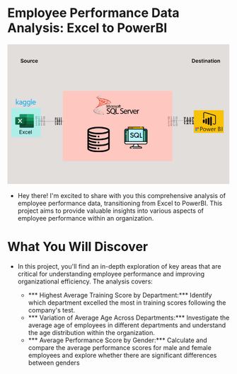 # Employee Performance Data Analysis: Excel to PowerBI

![excel-to-powerbi-image](assets/images/Kaggle_to_powerbi.png)


 - Hey there! I'm excited to share with you this comprehensive analysis of employee performance data, transitioning from Excel to PowerBI. This project aims to provide valuable insights into various aspects of employee performance within an organization.

# What You Will Discover

 - In this project, you'll find an in-depth exploration of key areas that are critical for understanding employee performance and improving organizational efficiency. The analysis covers:
   
   - *** Highest Average Training Score by Department:*** Identify which department excelled the most in training scores following the company's test.
   - *** Variation of Average Age Across Departments:*** Investigate the average age of employees in different departments and understand the age distribution within the organization.
   - *** Average Performance Score by Gender:*** Calculate and compare the average performance scores for male and female employees and explore whether there are significant differences between genders 
